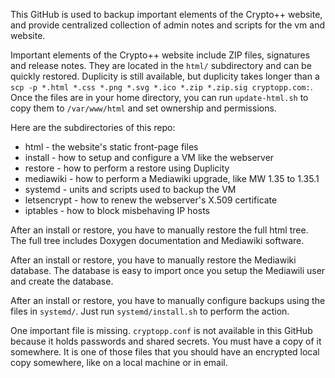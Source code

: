 This GitHub is used to backup important elements of the Crypto++ website, and provide centralized collection of admin notes and scripts for the vm and website.

Important elements of the Crypto++ website include ZIP files, signatures and release notes. They are located in the `html/` subdirectory and can be quickly restored. Duplicity is still available, but duplicity takes longer than a `scp -p *.html *.css *.png *.svg *.ico *.zip *.zip.sig cryptopp.com:`. Once the files are in your home directory, you can run `update-html.sh` to copy them to `/var/www/html` and set ownership and permissions.

Here are the subdirectories of this repo:

  * html - the website's static front-page files
  * install - how to setup and configure a VM like the webserver
  * restore - how to perform a restore using Duplicity
  * mediawiki - how to perform a Mediawiki upgrade, like MW 1.35 to 1.35.1
  * systemd - units and scripts used to backup the VM
  * letsencrypt - how to renew the webserver's X.509 certificate
  * iptables - how to block misbehaving IP hosts

After an install or restore, you have to manually restore the full html tree. The full tree includes Doxygen documentation and Mediawiki software.

After an install or restore, you have to manually restore the Mediawiki database. The database is easy to import once you setup the Mediawili user and create the database.

After an install or restore, you have to manually configure backups using the files in `systemd/`. Just run `systemd/install.sh` to perform the action.

One important file is missing. `cryptopp.conf` is not available in this GitHub because it holds passwords and shared secrets. You must have a copy of it somewhere. It is one of those files that you should have an encrypted local copy somewhere, like on a local machine or in email.

